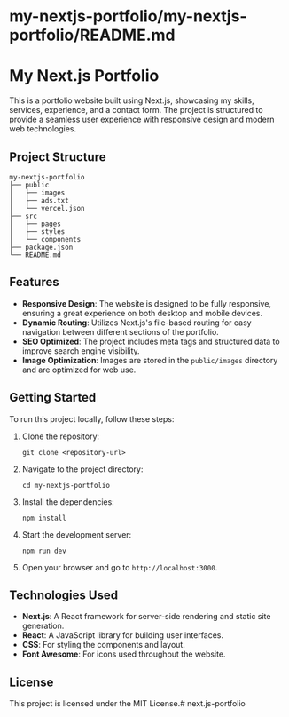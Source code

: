 # my-nextjs-portfolio/my-nextjs-portfolio/README.md

# My Next.js Portfolio

This is a portfolio website built using Next.js, showcasing my skills, services, experience, and a contact form. The project is structured to provide a seamless user experience with responsive design and modern web technologies.

## Project Structure

```
my-nextjs-portfolio
├── public
│   ├── images
│   ├── ads.txt
│   └── vercel.json
├── src
│   ├── pages
│   ├── styles
│   └── components
├── package.json
└── README.md
```

## Features

- **Responsive Design**: The website is designed to be fully responsive, ensuring a great experience on both desktop and mobile devices.
- **Dynamic Routing**: Utilizes Next.js's file-based routing for easy navigation between different sections of the portfolio.
- **SEO Optimized**: The project includes meta tags and structured data to improve search engine visibility.
- **Image Optimization**: Images are stored in the `public/images` directory and are optimized for web use.

## Getting Started

To run this project locally, follow these steps:

1. Clone the repository:
   ```
   git clone <repository-url>
   ```

2. Navigate to the project directory:
   ```
   cd my-nextjs-portfolio
   ```

3. Install the dependencies:
   ```
   npm install
   ```

4. Start the development server:
   ```
   npm run dev
   ```

5. Open your browser and go to `http://localhost:3000`.

## Technologies Used

- **Next.js**: A React framework for server-side rendering and static site generation.
- **React**: A JavaScript library for building user interfaces.
- **CSS**: For styling the components and layout.
- **Font Awesome**: For icons used throughout the website.

## License

This project is licensed under the MIT License.# next.js-portfolio
